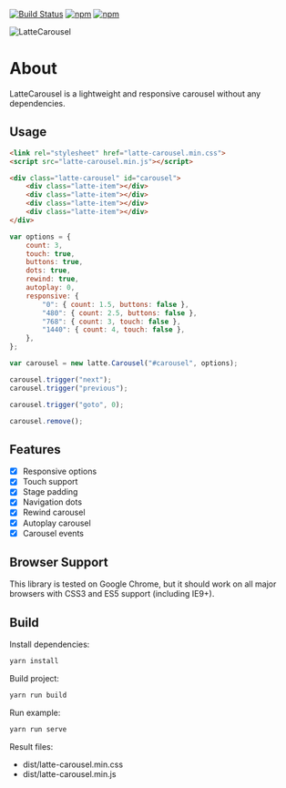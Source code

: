 [![Build Status](https://travis-ci.com/latte-carousel/latte-carousel.svg?branch=master)](https://travis-ci.com/latte-carousel/latte-carousel)
[![npm](https://img.shields.io/npm/v/latte-carousel.svg)](https://npmjs.com/package/latte-carousel)
[![npm](https://img.shields.io/npm/l/latte-carousel.svg)](https://github.com/latte-carousel/latte-carousel/blob/master/LICENSE)

![LatteCarousel](https://latte-carousel.github.io/img/colored_small.png "LatteCarousel")

# About

LatteCarousel is a lightweight and responsive carousel without any dependencies.

## Usage

```html
<link rel="stylesheet" href="latte-carousel.min.css">
<script src="latte-carousel.min.js"></script>

<div class="latte-carousel" id="carousel">
    <div class="latte-item"></div>
    <div class="latte-item"></div>
    <div class="latte-item"></div>
    <div class="latte-item"></div>
</div>
```

```js
var options = {
    count: 3,
    touch: true,
    buttons: true,
    dots: true,
    rewind: true,
    autoplay: 0,
    responsive: {
        "0": { count: 1.5, buttons: false },
        "480": { count: 2.5, buttons: false },
        "768": { count: 3, touch: false },
        "1440": { count: 4, touch: false },
    },
};

var carousel = new latte.Carousel("#carousel", options);

carousel.trigger("next");
carousel.trigger("previous");

carousel.trigger("goto", 0);

carousel.remove();
```

## Features

-   [x] Responsive options
-   [x] Touch support
-   [x] Stage padding
-   [x] Navigation dots
-   [x] Rewind carousel
-   [x] Autoplay carousel
-   [x] Carousel events

## Browser Support

This library is tested on Google Chrome, but it should work on all major browsers with CSS3 and ES5 support (including IE9+).

## Build

Install dependencies:

```sh
yarn install
```

Build project:

```sh
yarn run build
```

Run example:

```sh
yarn run serve
```

Result files:

-   dist/latte-carousel.min.css
-   dist/latte-carousel.min.js
